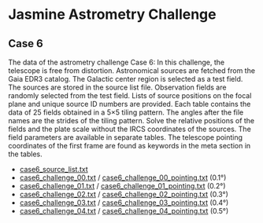 # Jasmine Astrometry Challenge
## Case 6
The data of the astrometry challenge Case 6: In this challenge, the telescope is free from distortion. Astronomical sources are fetched from the Gaia EDR3 catalog. The Galactic center region is selected as a test field. The sources are stored in the source list file. Observation fields are randomly selected from the test field. Lists of source positions on the focal plane and unique source ID numbers are provided. Each table contains the data of 25 fields obtained in a 5&times;5 tiling pattern. The angles after the file names are the strides of the tiling pattern. Solve the relative positions of the fields and the plate scale without the IRCS coordinates of the sources. The field parameters are available in separate tables. The telescope pointing coordinates of the first frame are found as keywords in the meta section in the tables.


- [case6_source_list.txt](https://github.com/xr0038/jasmine_warpfield/raw/master/challenge/case6/case6_source_list.txt)
- [case6_challenge_00.txt](https://github.com/xr0038/jasmine_warpfield/raw/master/challenge/case6/case6_challenge_00.txt) / [case6_challenge_00_pointing.txt](https://github.com/xr0038/jasmine_warpfield/raw/master/challenge/case6/case6_challenge_00_pointing.txt) (0.1&deg;)
- [case6_challenge_01.txt](https://github.com/xr0038/jasmine_warpfield/raw/master/challenge/case6/case6_challenge_01.txt) / [case6_challenge_01_pointing.txt](https://github.com/xr0038/jasmine_warpfield/raw/master/challenge/case6/case6_challenge_01_pointing.txt) (0.2&deg;)
- [case6_challenge_02.txt](https://github.com/xr0038/jasmine_warpfield/raw/master/challenge/case6/case6_challenge_02.txt) / [case6_challenge_02_pointing.txt](https://github.com/xr0038/jasmine_warpfield/raw/master/challenge/case6/case6_challenge_02_pointing.txt) (0.3&deg;)
- [case6_challenge_03.txt](https://github.com/xr0038/jasmine_warpfield/raw/master/challenge/case6/case6_challenge_03.txt) / [case6_challenge_03_pointing.txt](https://github.com/xr0038/jasmine_warpfield/raw/master/challenge/case6/case6_challenge_03_pointing.txt) (0.4&deg;)
- [case6_challenge_04.txt](https://github.com/xr0038/jasmine_warpfield/raw/master/challenge/case6/case6_challenge_04.txt) / [case6_challenge_04_pointing.txt](https://github.com/xr0038/jasmine_warpfield/raw/master/challenge/case6/case6_challenge_04_pointing.txt) (0.5&deg;)
